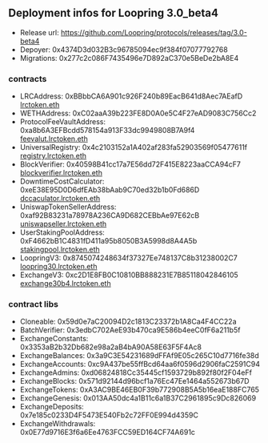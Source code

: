 ## Deployment infos for Loopring 3.0_beta4  
  * Release url: https://github.com/Loopring/protocols/releases/tag/3.0-beta4   
  * Depoyer: 0x4374D3d032B3c96785094ec9f384f07077792768  
  * Migrations: 0x277c2c086F7435496e7D892aC370e5BeDe2bA8E4  

### contracts  
  * LRCAddress: 0xBBbbCA6A901c926F240b89EacB641d8Aec7AEafD [lrctoken.eth](https://etherscan.io/address/lrctoken.eth)
  * WETHAddress: 0xC02aaA39b223FE8D0A0e5C4F27eAD9083C756Cc2  
  * ProtocolFeeVaultAddress: 0xa8b6A3EFBcdd578154a913F33dc9949808B7A9f4 [feevalut.lrctoken.eth](https://etherscan.io/address/feevalut.lrctoken.eth)
  * UniversalRegistry: 0x4c2103152a1A402af283fa52903569f05477611f [registry.lrctoken.eth](https://etherscan.io/address/registry.lrctoken.eth)
  * BlockVerifier: 0x40598B41cc17a7E56dd72F415E8223aaCCA94cF7 [blockverifier.lrctoken.eth](https://etherscan.io/address/blockverifier.lrctoken.eth)
  * DowntimeCostCalculator: 0xeE38E95D0D6dfEAb38bAab9C70ed32b1b0Fd686D [dccaculator.lrctoken.eth](https://etherscan.io/address/dccaculator.lrctoken.eth)
  * UniswapTokenSellerAddress: 0xaf92B83231a78978A236CA9D682CEBbAe97E62cB [uniswapseller.lrctoken.eth](https://etherscan.io/address/uniswapseller.lrctoken.eth)
  * UserStakingPoolAddress: 0xF4662bB1C4831fD411a95b8050B3A5998d8A4A5b [stakingpool.lrctoken.eth](https://etherscan.io/address/stakingpool.lrctoken.eth)
  * LoopringV3: 0x8745074248634f37327Ee748137C8b31238002C7 [loopring30.lrctoken.eth](https://etherscan.io/address/loopring30.lrctoken.eth)
  * ExchangeV3: 0xc2D1E8FB0C10810BB888231E7B85118042846105 [exchange30b4.lrctoken.eth](https://etherscan.io/address/exchange30b4.lrctoken.eth)

### contract libs  
  * Cloneable: 0x59d0e7aC20094D2c1813C23372b1A8Ca4F4CC22a  
  * BatchVerifier: 0x3edbC702AeE93b470ca9E586b4eeC0fF6a211b5f   
  * ExchangeConstants: 0x3353aB2b32Db682e98a2aB4bA90A58E63F5F4Ac8  
  * ExchangeBalances: 0x3a9C3E54231689dFFAf9E05c265C10d7716fe38d  
  * ExchangeAccounts: 0xc9A437be55ffBcd64aa6f0596d2906faC2591C94   
  * ExchangeAdmins: 0xd06824818Cc35445cf1593729b892f80f2F04eFf  
  * ExchangeBlocks: 0x571d92144d96bcf1a76Ec47Ee1464a552673b67D  
  * ExchangeTokens: 0xA3AC9BE46EB0F39b772908B5A5b16eaE188FC765  
  * ExchangeGenesis: 0x013AA50dc4a1B11c6a1B37C2961895c9Dc826069  
  * ExchangeDeposits: 0x7e185c0233D4F5473E540Fb2c72FF0E994d4359C  
  * ExchangeWithdrawals: 0x0E77d9716E3f6a6Ee4763FCC59ED164CF74A691c  
